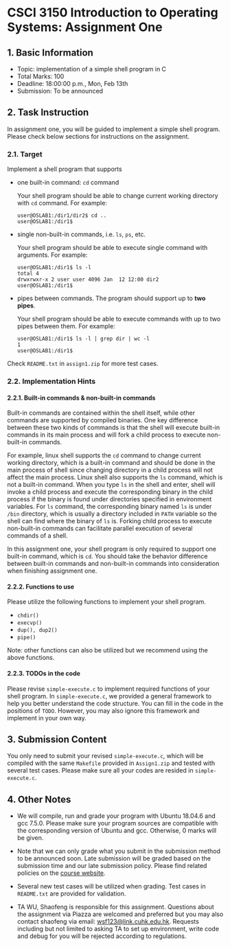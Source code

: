 # CSCI 3150 Introduction to Operating Systems: Assignment One

## 1. Basic Information

- Topic: implementation of a simple shell program in C
- Total Marks: 100
- Deadline: 18:00:00 p.m., Mon, Feb 13th
- Submission: To be announced



## 2. Task Instruction

In assignment one, you will be guided to implement a simple shell program. Please check below sections for instructions on the assignment. 

### 2.1. Target

Implement a shell program that supports

- one built-in command: `cd` command

  Your shell program should be able to change current working directory with `cd` command. For example:

  ```shell
  user@OSLAB1:/dir1/dir2$ cd ..
  user@OSLAB1:/dir1$
  ```

- single non-built-in commands, i.e. `ls`, `ps`, etc. 

  Your shell program should be able to execute single command with arguments. For example:

  ```shell
  user@OSLAB1:/dir1$ ls -l
  total 4
  drwxrwxr-x 2 user user 4096 Jan  12 12:00 dir2
  user@OSLAB1:/dir1$ 
  ```

- pipes between commands. The program should support up to **two pipes**. 

  Your shell program should be able to execute commands with up to two pipes between them. For example:

  ```shell
  user@OSLAB1:/dir1$ ls -l | grep dir | wc -l
  1
  user@OSLAB1:/dir1$
  ```

Check `README.txt` in `assign1.zip` for more test cases.

### 2.2. Implementation Hints

#### 2.2.1. Built-in commands & non-built-in commands

Built-in commands are contained within the shell itself, while other commands are supported by compiled binaries. One key difference between these two kinds of commands is that the shell will execute built-in commands in its main process and will fork a child process to execute non-built-in commands. 

For example, linux shell supports the `cd` command to change current working directory, which is a built-in command and should be done in the main process of shell since changing directory in a child process will not affect the main process. Linux shell also supports the `ls` command, which is not a built-in command. When you type `ls` in the shell and enter, shell will invoke a child process and execute the corresponding binary in the child process if the binary is found under directories specified in environment variables. For `ls` command, the corresponding binary named `ls` is under `/bin` directory, which is usually a directory included in `PATH` variable so the shell can find where the binary of `ls` is. Forking child process to execute non-built-in commands can facilitate parallel execution of several commands of a shell.

In this assignment one, your shell program is only required to support one built-in command, which is `cd`. You should take the behavior difference between built-in commands and non-built-in commands into consideration when finishing assignment one. 

#### 2.2.2. Functions to use

Please utilize the following functions to implement your shell program.

- `chdir()`
- `execvp()`
- `dup(), dup2()`
- `pipe()`

Note: other functions can also be utilized but we recommend using the above functions.

#### 2.2.3. TODOs in the code

Please revise `simple-execute.c` to implement required functions of your shell program. In `simple-execute.c`, we provided a general framework to help you better understand the code structure. You can fill in the code in the positions of `TODO`. However, you may also ignore this framework and implement in your own way. 



## 3. Submission Content

You only need to submit your revised `simple-execute.c`, which will be compiled with the same `Makefile` provided in `Assign1.zip` and tested with several test cases. Please make sure all your codes are resided in `simple-execute.c`. 



## 4. Other Notes

- We will compile, run and grade your program with Ubuntu 18.04.6 and gcc 7.5.0. Please make sure your program sources are compatible with the corresponding version of Ubuntu and gcc. Otherwise, 0 marks will be given.

- Note that we can only grade what you submit in the submission method to be announced soon. Late submission will be graded based on the submission time and our late submission policy. Please find related policies on the [course website](https://github.com/henryhxu/CSCI3150).

- Several new test cases will be utilized when grading. Test cases in `README.txt` are provided for validation.

- TA WU, Shaofeng is responsible for this assignment. Questions about the assignment via Piazza are welcomed and preferred but you may also contact shaofeng via email: [wsf123@link.cuhk.edu.hk](mailto:wsf123@link.cuhk.edu.hk). Requests including but not limited to asking TA to set up environment, write code and debug for you will be rejected according to regulations.

